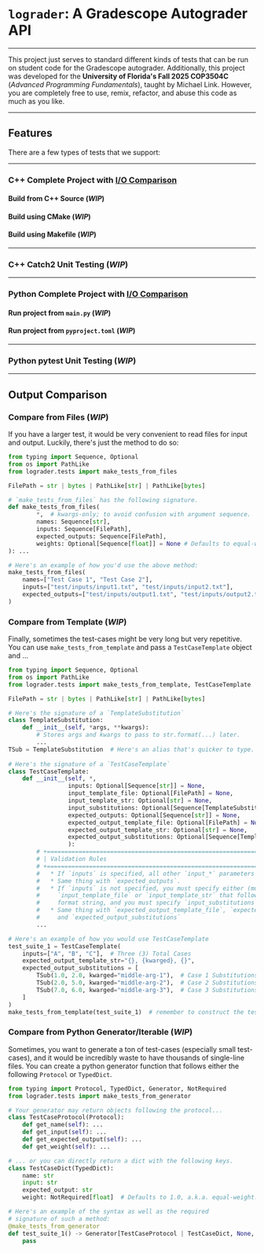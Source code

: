 # `lograder`: A Gradescope Autograder API

----
This project just serves to standard different kinds of tests
that can be run on student code for the Gradescope autograder.
Additionally, this project was developed for the **University
of Florida's Fall 2025 COP3504C** (*Advanced Programming 
Fundamentals*), taught by Michael Link. However, you are
completely free to use, remix, refactor, and abuse this code
as much as you like.

----
## Features
There are a few types of tests that we support:

----

### C++ Complete Project with [I/O Comparison](#output-comparison)

#### Build from C++ Source (*WIP*)

#### Build using CMake (*WIP*)

#### Build using Makefile (*WIP*)

----

### C++ Catch2 Unit Testing (*WIP*)

----

### Python Complete Project with [I/O Comparison](#output-comparison)

#### Run project from `main.py` (*WIP*)

#### Run project from `pyproject.toml` (*WIP*)

----

### Python pytest Unit Testing (*WIP*)

----

## Output Comparison

### Compare from Files (*WIP*)

If you have a larger test, it would be very convenient to
read files for input and output. Luckily, there's just the
method to do so:

```py
from typing import Sequence, Optional
from os import PathLike
from lograder.tests import make_tests_from_files

FilePath = str | bytes | PathLike[str] | PathLike[bytes]

# `make_tests_from_files` has the following signature.
def make_tests_from_files(
        *,  # kwargs-only; to avoid confusion with argument sequence.
        names: Sequence[str],
        inputs: Sequence[FilePath],
        expected_outputs: Sequence[FilePath],
        weights: Optional[Sequence[float]] = None # Defaults to equal-weight.
): ...

# Here's an example of how you'd use the above method:
make_tests_from_files(
    names=["Test Case 1", "Test Case 2"],
    inputs=["test/inputs/input1.txt", "test/inputs/input2.txt"],
    expected_outputs=["test/inputs/output1.txt", "test/inputs/output2.txt"]
)
```

### Compare from Template (*WIP*)

Finally, sometimes the test-cases might be very long but 
very repetitive. You can use `make_tests_from_template` 
and pass a `TestCaseTemplate` object and ...

```py
from typing import Sequence, Optional
from os import PathLike
from lograder.tests import make_tests_from_template, TestCaseTemplate

FilePath = str | bytes | PathLike[str] | PathLike[bytes]

# Here's the signature of a `TemplateSubstitution`
class TemplateSubstitution:
    def __init__(self, *args, **kwargs):
        # Stores args and kwargs to pass to str.format(...) later.
        ...
TSub = TemplateSubstitution  # Here's an alias that's quicker to type.
    
# Here's the signature of a `TestCaseTemplate`
class TestCaseTemplate:
    def __init__(self, *,
                 inputs: Optional[Sequence[str]] = None,
                 input_template_file: Optional[FilePath] = None,
                 input_template_str: Optional[str] = None,
                 input_substitutions: Optional[Sequence[TemplateSubstitution]] = None,
                 expected_outputs: Optional[Sequence[str]] = None,
                 expected_output_template_file: Optional[FilePath] = None,
                 expected_output_template_str: Optional[str] = None,
                 expected_output_substitutions: Optional[Sequence[TemplateSubstitution]] = None,
                 ):
        # +=====================================================================================+
        # | Validation Rules                                                                    |
        # +=====================================================================================+
        #   * If `inputs` is specified, all other `input_*` parameters must be left unspecified.
        #   * Same thing with `expected_outputs`.
        #   * If `inputs` is not specified, you must specify either (mutually exclusive) 
        #     `input_template_file` or `input_template_str` that follows a typical python
        #     format string, and you must specify `input_substitutions`.
        #   * Same thing with `expected_output_template_file`, `expected_output_template_str`, 
        #     and `expected_output_substitutions`
        ...

# Here's an example of how you would use TestCaseTemplate
test_suite_1 = TestCaseTemplate(
    inputs=["A", "B", "C"],  # Three (3) Total Cases
    expected_output_template_str="{}, {kwarged}, {}",
    expected_output_substitutions = [
        TSub(1.0, 2.0, kwarged="middle-arg-1"),  # Case 1 Substitutions
        TSub(2.0, 5.0, kwarged="middle-arg-2"),  # Case 2 Substitutions
        TSub(7.0, 6.0, kwarged="middle-arg-3"),  # Case 3 Substitutions
    ]
)
make_tests_from_template(test_suite_1)  # remember to construct the tests!

```

### Compare from Python Generator/Iterable (*WIP*)

Sometimes, you want to generate a ton of test-cases (especially
small test-cases), and it would be incredibly waste to have thousands
of single-line files. You can create a python generator function that
follows either the following `Protocol` or `TypedDict`.

```py
from typing import Protocol, TypedDict, Generator, NotRequired
from lograder.tests import make_tests_from_generator

# Your generator may return objects following the protocol...
class TestCaseProtocol(Protocol):
    def get_name(self): ...
    def get_input(self): ...
    def get_expected_output(self): ...
    def get_weight(self): ...

# ... or you can directly return a dict with the following keys.
class TestCaseDict(TypedDict):
    name: str
    input: str
    expected_output: str
    weight: NotRequired[float]  # Defaults to 1.0, a.k.a. equal-weight.

# Here's an example of the syntax as well as the required 
# signature of such a method:
@make_tests_from_generator
def test_suite_1() -> Generator[TestCaseProtocol | TestCaseDict, None, None]:
    pass
```



